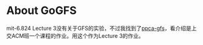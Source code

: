 # About GoGFS
mit-6.824 Lecture 3没有关于GFS的实验，不过我找到了[ppca-gfs](https://bitbucket.org/abcdabcd987/ppca-gfs/src/master/)，看介绍是上交ACM班一个课程的作业。用这个作为Lecture 3的作业。
